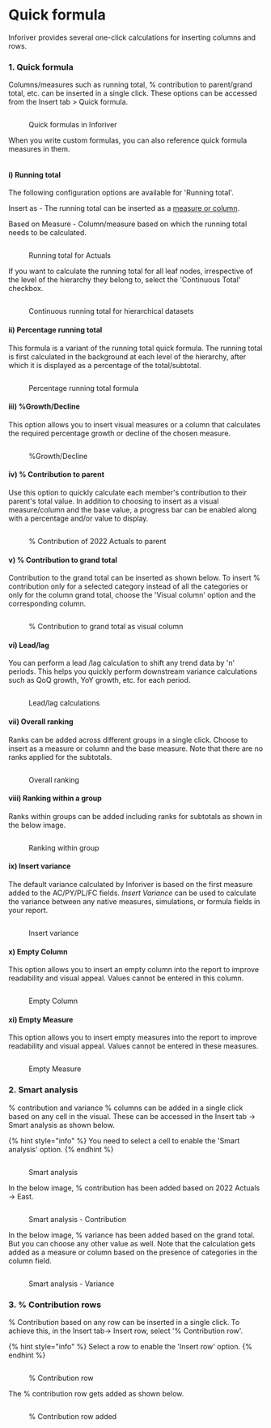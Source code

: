 # Quick formula

Inforiver provides several one-click calculations for inserting columns and rows.

### 1. Quick formula

Columns/measures such as running total, % contribution to parent/grand total, etc. can be inserted in a single click. These options can be accessed from the Insert tab > Quick formula.

<figure><img src="../../.gitbook/assets/image (1) (1) (1) (1) (1) (2) (1).png" alt=""><figcaption><p>Quick formulas in Inforiver</p></figcaption></figure>

When you write custom formulas, you can also reference quick formula measures in them.

<figure><img src="../../.gitbook/assets/image (1) (1) (1) (1) (1) (1) (1) (1) (1) (1) (1) (1) (1) (1) (1) (1) (1) (1) (1) (1) (1) (1) (1) (1) (1) (1) (1) (1) (1) (1) (1) (1) (1) (1) (1) (1) (1) (1) (1) (1) (1) (1) (1) (1) (1) (1) (1) (1) (1) (1) (1) (1) (1) (1) (1) (1) (1) (1) (1) (1) ( (3).png" alt=""><figcaption></figcaption></figure>

#### i) Running total

The following configuration options are available for 'Running total'.&#x20;

Insert as - The running total can be inserted as a [measure or column](insert-manual-input-columns.md#2.-measure-vs-column).

Based on Measure - Column/measure based on which the running total needs to be calculated.

<figure><img src="../../.gitbook/assets/image (498).png" alt=""><figcaption><p>Running total for Actuals </p></figcaption></figure>

If you want to calculate the running total for all leaf nodes,  irrespective of the level of the hierarchy they belong to, select the 'Continuous Total'  checkbox.

<figure><img src="../../.gitbook/assets/image (499).png" alt=""><figcaption><p>Continuous running total for hierarchical datasets</p></figcaption></figure>

#### ii) Percentage running total

This formula is a variant of the running total quick formula. The running total is first calculated in the background at each level of the hierarchy, after which it is displayed as a percentage of the total/subtotal.

<figure><img src="../../.gitbook/assets/image (500).png" alt=""><figcaption><p>Percentage running total formula</p></figcaption></figure>

#### iii)  %Growth/Decline

This option allows you to insert visual measures or a column that calculates the required percentage growth or decline of the chosen measure.

<figure><img src="../../.gitbook/assets/image (1115) (1).png" alt=""><figcaption><p>%Growth/Decline</p></figcaption></figure>

#### iv) % Contribution to parent

Use this option to quickly calculate each member's contribution to their parent's total value. In addition to choosing to insert as a visual measure/column and the base value, a progress bar can be enabled along with a percentage and/or value to display.&#x20;

<figure><img src="../../.gitbook/assets/4.5.4(2) Quick formula.png" alt=""><figcaption><p>% Contribution of 2022 Actuals to parent</p></figcaption></figure>

#### v) % Contribution to grand total

Contribution to the grand total can be inserted as shown below. To insert % contribution only for a selected category instead of all the categories or only for the column grand total, choose the 'Visual column' option and the corresponding column.&#x20;

<figure><img src="../../.gitbook/assets/4.5.5(2) Quick formula.png" alt=""><figcaption><p>% Contribution to grand total as visual column</p></figcaption></figure>

#### vi) Lead/lag

You can perform a lead /lag calculation to shift any trend data by 'n' periods. This helps you quickly perform downstream variance calculations such as QoQ growth, YoY growth, etc. for each period.

<figure><img src="../../.gitbook/assets/4.5.6 Quick formula.png" alt=""><figcaption><p>Lead/lag calculations</p></figcaption></figure>

#### vii) Overall ranking

Ranks can be added across different groups in a single click. Choose to insert as a measure or column and the base measure. Note that there are no ranks applied for the subtotals.&#x20;

<figure><img src="../../.gitbook/assets/4.5.7 Quick formula.png" alt=""><figcaption><p>Overall ranking</p></figcaption></figure>

#### viii) Ranking within a group

Ranks within groups can be added including ranks for subtotals as shown in the below image.

<figure><img src="../../.gitbook/assets/4.5.8 Quick formula.png" alt=""><figcaption><p>Ranking within group</p></figcaption></figure>

#### ix) Insert variance

The default variance calculated by Inforiver is based on the first measure added to the AC/PY/PL/FC fields. _Insert Variance_ can be used to calculate the variance between any native measures, simulations, or formula fields in your report.

<figure><img src="../../.gitbook/assets/image (305).png" alt=""><figcaption><p>Insert variance</p></figcaption></figure>

#### x) Empty Column

This option allows you to insert an empty column into the report to improve readability and visual appeal. Values cannot be entered in this column.

<figure><img src="../../.gitbook/assets/image (1113) (1).png" alt=""><figcaption><p>Empty Column</p></figcaption></figure>

#### xi) Empty Measure

This option allows you to insert empty measures into the report to improve readability and visual appeal. Values cannot be entered in these measures.

<figure><img src="../../.gitbook/assets/image (1114) (1).png" alt=""><figcaption><p>Empty Measure</p></figcaption></figure>

### 2. Smart analysis

% contribution and variance % columns can be added in a single click based on any cell in the visual. These can be accessed in the Insert tab -> Smart analysis as shown below.

{% hint style="info" %}
You need to select a cell to enable the 'Smart analysis' option.
{% endhint %}

<figure><img src="../../.gitbook/assets/4.5.9 Smart analysis.png" alt=""><figcaption><p>Smart analysis</p></figcaption></figure>

In the below image, % contribution has been added based on 2022 Actuals -> East.&#x20;

<figure><img src="../../.gitbook/assets/4.5.11(2) Smart analysis.png" alt=""><figcaption><p>Smart analysis - Contribution</p></figcaption></figure>

In the below image, % variance has been added based on the grand total. But you can choose any other value as well. Note that the calculation gets added as a measure or column based on the presence of categories in the column field.

<figure><img src="../../.gitbook/assets/4.5.10 Smart analysis.png" alt=""><figcaption><p>Smart analysis - Variance </p></figcaption></figure>

### 3. % Contribution rows

% Contribution based on any row can be inserted in a single click. To achieve this, in the Insert tab-> Insert row, select '% Contribution row'.

{% hint style="info" %}
Select a row to enable the 'Insert row' option.
{% endhint %}

<figure><img src="../../.gitbook/assets/4.5.12 Contribution row.png" alt=""><figcaption><p>% Contribution row</p></figcaption></figure>

The % contribution row gets added as shown below.

<figure><img src="../../.gitbook/assets/4.5.13 Contribution row.png" alt=""><figcaption><p>% Contribution row added</p></figcaption></figure>

